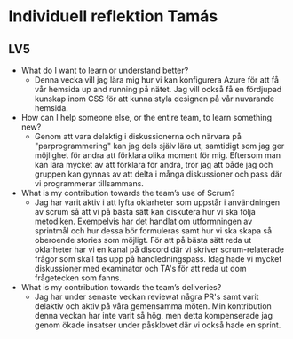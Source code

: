 # Individuell reflektion Tamás
## LV5


* What do I want to learn or understand better?
  * Denna vecka vill jag lära mig hur vi kan konfigurera Azure för att få vår hemsida up and running på nätet. 
  Jag vill också få en fördjupad kunskap inom CSS för att kunna styla designen på vår nuvarande hemsida. 
* How can I help someone else, or the entire team, to learn something new?
   * Genom att vara delaktig i diskussionerna och närvara på "parprogrammering" kan jag dels själv lära ut, samtidigt 
   som jag ger möjlighet för andra att förklara olika moment för mig. Eftersom man kan lära mycket av att förklara för andra, tror jag att både jag och gruppen kan gynnas av att delta i många diskussioner och pass där vi programmerar tillsammans. 
* What is my contribution towards the team’s use of Scrum?
  * Jag har varit aktiv i att lyfta oklarheter som uppstår i användningen av scrum så att vi på bästa sätt kan diskutera 
  hur vi ska följa metodiken. Exempelvis har det handlat om utformningen av sprintmål och hur dessa bör formuleras samt hur
  vi ska skapa så oberoende stories som möjligt. För att på bästa sätt reda ut oklarheter har vi en kanal på discord där vi skriver scrum-relaterade frågor som skall tas upp på handledningspass. Idag hade vi mycket diskussioner med examinator och TA's för att reda ut dom frågetecken som fanns.
* What is my contribution towards the team’s deliveries?
  * Jag har under senaste veckan reviewat några PR's samt varit delaktiv och aktiv på våra gemensamma möten.
   Min kontribution denna veckan har inte varit så hög, men detta kompenserade jag genom ökade insatser under påsklovet där vi också hade en sprint. 
